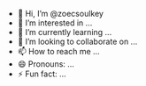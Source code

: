 - 👋 Hi, I’m @zoecsoulkey
- 👀 I’m interested in ...
- 🌱 I’m currently learning ...
- 💞️ I’m looking to collaborate on ...
- 📫 How to reach me ...
- 😄 Pronouns: ...
- ⚡ Fun fact: ...

<!---
zoecsoulkey/zoecsoulkey is a ✨ special ✨ repository because its `README.md` (this file) appears on your GitHub profile.
You can click the Preview link to take a look at your changes.
--->
